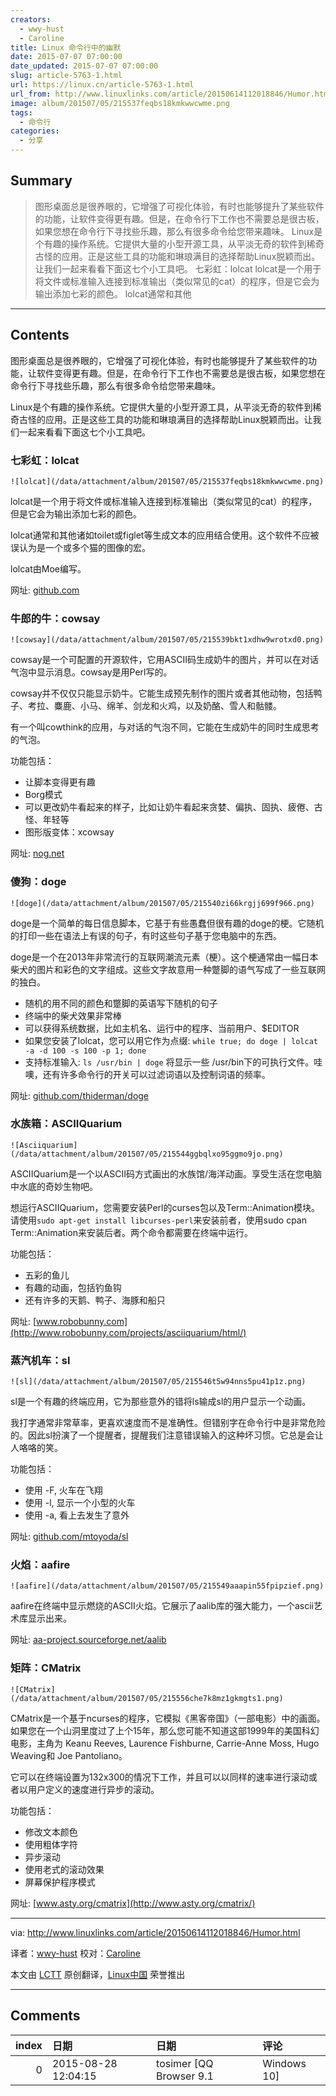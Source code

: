 ```yaml
---
creators:
  - wwy-hust
  - Caroline
title: Linux 命令行中的幽默
date: 2015-07-07 07:00:00
date_updated: 2015-07-07 07:00:00
slug: article-5763-1.html
url: https://linux.cn/article-5763-1.html
url_from: http://www.linuxlinks.com/article/20150614112018846/Humor.html
image: album/201507/05/215537feqbs18kmkwwcwme.png
tags:
  - 命令行
categories:
  - 分享
---
```


## Summary

> 图形桌面总是很养眼的，它增强了可视化体验，有时也能够提升了某些软件的功能，让软件变得更有趣。但是，在命令行下工作也不需要总是很古板，如果您想在命令行下寻找些乐趣，那么有很多命令给您带来趣味。 Linux是个有趣的操作系统。它提供大量的小型开源工具，从平淡无奇的软件到稀奇古怪的应用。正是这些工具的功能和琳琅满目的选择帮助Linux脱颖而出。让我们一起来看看下面这七个小工具吧。 七彩虹：lolcat  lolcat是一个用于将文件或标准输入连接到标准输出（类似常见的cat）的程序，但是它会为输出添加七彩的颜色。 lolcat通常和其他

***

<!-- more -->

## Contents

图形桌面总是很养眼的，它增强了可视化体验，有时也能够提升了某些软件的功能，让软件变得更有趣。但是，在命令行下工作也不需要总是很古板，如果您想在命令行下寻找些乐趣，那么有很多命令给您带来趣味。

Linux是个有趣的操作系统。它提供大量的小型开源工具，从平淡无奇的软件到稀奇古怪的应用。正是这些工具的功能和琳琅满目的选择帮助Linux脱颖而出。让我们一起来看看下面这七个小工具吧。

### 七彩虹：lolcat

`![lolcat](/data/attachment/album/201507/05/215537feqbs18kmkwwcwme.png)`

lolcat是一个用于将文件或标准输入连接到标准输出（类似常见的cat）的程序，但是它会为输出添加七彩的颜色。

lolcat通常和其他诸如toilet或figlet等生成文本的应用结合使用。这个软件不应被误认为是一个或多个猫的图像的宏。

lolcat由Moe编写。

网址: [github.com](https://github.com/busyloop/lolcat)

### 牛郎的牛：cowsay

`![cowsay](/data/attachment/album/201507/05/215539bkt1xdhw9wrotxd0.png)`

cowsay是一个可配置的开源软件，它用ASCII码生成奶牛的图片，并可以在对话气泡中显示消息。cowsay是用Perl写的。

cowsay并不仅仅只能显示奶牛。它能生成预先制作的图片或者其他动物，包括鸭子、考拉、麋鹿、小马、绵羊、剑龙和火鸡，以及奶酪、雪人和骷髅。

有一个叫cowthink的应用，与对话的气泡不同，它能在生成奶牛的同时生成思考的气泡。

功能包括：

* 让脚本变得更有趣
* Borg模式
* 可以更改奶牛看起来的样子，比如让奶牛看起来贪婪、偏执、固执、疲倦、古怪、年轻等
* 图形版变体：xcowsay

网址: [nog.net](https://web.archive.org/web/20120225123719/http://www.nog.net/%7Etony/warez/cowsay.shtml)

### 傻狗：doge

`![doge](/data/attachment/album/201507/05/215540zi66krgjj699f966.png)`

doge是一个简单的每日信息脚本，它基于有些愚蠢但很有趣的doge的梗。它随机的打印一些在语法上有误的句子，有时这些句子基于您电脑中的东西。

doge是一个在2013年非常流行的互联网潮流元素（梗）。这个梗通常由一幅日本柴犬的图片和彩色的文字组成。这些文字故意用一种蹩脚的语气写成了一些互联网的独白。

* 随机的用不同的颜色和蹩脚的英语写下随机的句子
* 终端中的柴犬效果非常棒
* 可以获得系统数据，比如主机名、运行中的程序、当前用户、$EDITOR
* 如果您安装了lolcat，您可以用它作为点缀: `while true; do doge | lolcat -a -d 100 -s 100 -p 1; done`
* 支持标准输入: `ls /usr/bin | doge` 将显示一些 /usr/bin下的可执行文件。哇噢，还有许多命令行的开关可以过滤词语以及控制词语的频率。

网址: [github.com/thiderman/doge](https://github.com/thiderman/doge)

### 水族箱：ASCIIQuarium

`![Asciiquarium](/data/attachment/album/201507/05/215544ggbqlxo95ggmo9jo.png)`

ASCIIQuarium是一个以ASCII码方式画出的水族馆/海洋动画。享受生活在您电脑中水底的奇妙生物吧。

想运行ASCIIQuarium，您需要安装Perl的curses包以及Term::Animation模块。请使用`sudo apt-get install libcurses-perl`来安装前者，使用sudo cpan Term::Animation来安装后者。两个命令都需要在终端中运行。

功能包括：

* 五彩的鱼儿
* 有趣的动画，包括钓鱼钩
* 还有许多的天鹅、鸭子、海豚和船只

网址: [www.robobunny.com](http://www.robobunny.com/projects/asciiquarium/html/)

### 蒸汽机车：sl

`![sl](/data/attachment/album/201507/05/215546t5w94nns5pu41p1z.png)`

sl是一个有趣的终端应用，它为那些意外的错将ls输成sl的用户显示一个动画。

我打字通常非常草率，更喜欢速度而不是准确性。但错别字在命令行中是非常危险的。因此sl扮演了一个提醒者，提醒我们注意错误输入的这种坏习惯。它总是会让人咯咯的笑。

功能包括：

* 使用 -F, 火车在飞翔
* 使用 -l, 显示一个小型的火车
* 使用 -a, 看上去发生了意外

网址: [github.com/mtoyoda/sl](https://github.com/mtoyoda/sl)

### 火焰：aafire

`![aafire](/data/attachment/album/201507/05/215549aaapin55fpipzief.png)`

aafire在终端中显示燃烧的ASCII火焰。它展示了aalib库的强大能力，一个ascii艺术库显示出来。

网址: [aa-project.sourceforge.net/aalib](http://aa-project.sourceforge.net/aalib/)

### 矩阵：CMatrix

`![CMatrix](/data/attachment/album/201507/05/215556che7k8mz1gkmgts1.png)`

CMatrix是一个基于ncurses的程序，它模拟《黑客帝国》（一部电影）中的画面。如果您在一个山洞里度过了上个15年，那么您可能不知道这部1999年的美国科幻电影，主角为 Keanu Reeves, Laurence Fishburne, Carrie-Anne Moss, Hugo Weaving和 Joe Pantoliano。

它可以在终端设置为132x300的情况下工作，并且可以以同样的速率进行滚动或者以用户定义的速度进行异步的滚动。

功能包括：

* 修改文本颜色
* 使用粗体字符
* 异步滚动
* 使用老式的滚动效果
* 屏幕保护程序模式

网址: [www.asty.org/cmatrix](http://www.asty.org/cmatrix/)

---

via: <http://www.linuxlinks.com/article/20150614112018846/Humor.html>

译者：[wwy-hust](https://github.com/wwy-hust) 校对：[Caroline](https://github.com/carolinewuyan)

本文由 [LCTT](https://github.com/LCTT/TranslateProject) 原创翻译，[Linux中国](https://linux.cn/) 荣誉推出

***

## Comments

|   index | 日期                | 日期                                | 评论     |
|--------:|:--------------------|:------------------------------------|:---------|
|       0 | 2015-08-28 12:04:15 | tosimer [QQ Browser 9.1|Windows 10] | 挺好玩的 |
